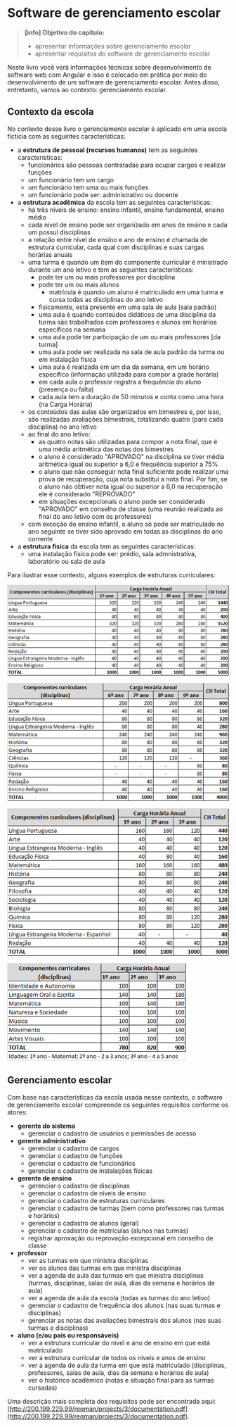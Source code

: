 # Software de gerenciamento escolar

> **\[info\] Objetivo do capítulo:**
>
> * apresentar informações sobre gerenciamento escolar
> * apresentar requisitos do software de gerenciamento escolar

Neste livro você verá informações técnicas sobre desenvolvimento de software web com Angular e isso é colocado em prática por meio do desenvolvimento de um software de gerenciamento escolar. Antes disso, entretanto, vamos ao contexto: gerenciamento escolar.

## Contexto da escola

No contexto desse livro o gerenciamento escolar é aplicado em uma escola fictícia com as seguintes características:

* a **estrutura de pessoal \(recursos humanos\)** tem as seguintes características:
  * funcionários são pessoas contratadas para ocupar cargos e realizar funções
  * um funcionário tem um cargo
  * um funcionário tem uma ou mais funções
  * um funcionário pode ser: administrativo ou docente
* a **estrutura acadêmica** da escola tem as seguintes características:
  * há três níveis de ensino: ensino infantil, ensino fundamental, ensino médio
  * cada nível de ensino pode ser organizado em anos de ensino e cada um possui disciplinas 
  * a relação entre nível de ensino e ano de ensino é chamada de estrutura curricular, cada qual com disciplinas e suas cargas horárias anuais
  * uma turma é quando um item do componente curricular é ministrado durante um ano letivo e tem as seguintes características:
    * pode ter um ou mais professores por disciplina
    * pode ter um ou mais alunos
      * matrícula é quando um aluno é matriculado em uma turma e cursa todas as disciplinas do ano letivo
    * fisicamente, está presente em uma sala de aula \(sala padrão\)
    * uma aula é quando conteúdos didáticos de uma disciplina da turma são trabalhados com professores e alunos em horários específicos na semana
    * uma aula pode ter participação de um ou mais professores \[da turma\]
    * uma aula pode ser realizada na sala de aula padrão da turma ou em instalação física
    * uma aula é realizada em um dia da semana, em um horário específico \(informação utilizada para compor a grade horária\)
    * em cada aula o professor registra a frequência do aluno \(presença ou falta\)
    * cada aula tem a duração de 50 minutos e conta como uma hora \(na Carga Horária\)
  * os conteúdos das aulas são organizados em bimestres e, por isso, são realizadas avaliações bimestrais, totalizando quatro \(para cada disciplina\) no ano letivo
  * ao final do ano letivo:
    * as quatro notas são utilizadas para compor a nota final, que é uma média aritmética das notas dos bimestres
    * o aluno é considerado "APROVADO" na disciplina se tiver média aritmética igual ou superior a 6,0 e frequência superior a 75%
    * o aluno que não conseguir nota final suficiente pode realizar uma prova de recuperação, cuja nota substitui a nota final. Por fim, se o aluno não obtiver nota igual ou superior a 6,0 na recuperação ele é considerado "REPROVADO"
    * em situações excepcionais o aluno pode ser considerado "APROVADO" em conselho de classe \(uma reunião realizada ao final do ano letivo com os professores\)
  * com exceção do ensino infantil, o aluno só pode ser matriculado no ano seguinte se tiver sido aprovado em todas as disciplinas do ano corrente
* a **estrutura física** da escola tem as seguintes características:
  * uma instalação física pode ser: prédio, sala admnistrativa, laboratório ou sala de aula

Para ilustrar esse contexto, alguns exemplos de estruturas curriculares:

![Exemplo de estrutura curricular do Ensino Médio - 1º ao 5º ano](/assets/escola-estrutura-curricular-1-5.png)

![Exemplo de estrutura do Ensino Fundamental - 6º ao 9º ano](/assets/escola-estrutura-curricular-6-9.png)

![Exemplo de Estrutura curricular do Ensino Médio](/assets/escola-estrutura-curricular-medio.png)

![Exemplo de Estrutura curricular do Ensino Infantil](/assets/escola-estrutura-ensino-infantil.png)

## Gerenciamento escolar

Com base nas características da escola usada nesse contexto, o software de gerenciamento escolar compreende os seguintes requisitos conforme os atores:

* **gerente do sistema**
  * gerenciar o cadastro de usuários e permissões de acesso
* **gerente administrativo**
  * gerenciar o cadastro de cargos
  * gerenciar o cadastro de funções
  * gerenciar o cadastro de funcionários
  * gerenciar o cadastro de instalações físicas
* **gerente de ensino**
  * gerenciar o cadastro de disciplinas
  * gerenciar o cadastro de níveis de ensino
  * gerenciar o cadastro de estruturas curriculares
  * gerenciar o cadastro de turmas \(bem como professores nas turmas e horários\)
  * gerenciar o cadastro de alunos \(geral\)
  * gerenciar o cadastro de matrículas \(alunos nas turmas\)
  * registrar aprovação ou reprovação excepcional em conselho de classe
* **professor**
  * ver as turmas em que ministra disciplinas
  * ver os alunos das turmas em que ministra disciplinas
  * ver a agenda de aula das turmas em que ministra disciplinas \(turmas, disciplinas, salas de aula, dias da semana e horários de aula\)
  * ver a agenda de aula da escola \(todas as turmas do ano letivo\)
  * gerenciar o cadastro de frequência dos alunos \(nas suas turmas e disciplinas\)
  * gerenciar as notas das avaliações bimestrais dos alunos \(nas suas turmas e disciplinas\)
* **aluno \(e/ou pais ou responsáveis\)**
  * ver a estrutura curricular do nível e ano de ensino em que está matriculado
  * ver a estrutura curricular de todos os níveis e anos de ensino
  * ver a agenda de aula da turma em que está matriculado \(disciplinas, professores, salas de aula, dias da semana e horários de aula\)
  * ver o histórico acadêmico \(notas e situação final para as turmas cursadas\)

Uma descrição mais completa dos requisitos pode ser encontrada aqui: [http://200.199.229.99/reqman/projects/3/documentation.pdf](http://200.199.229.99/reqman/projects/3/documentation.pdf).



